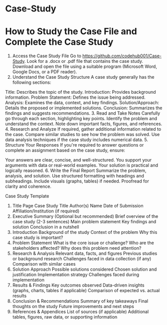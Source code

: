# Case-Study
# How to Study the Case File and Complete the Case Study
1. Access the Case Study File
Go to https://github.com/codehub001/Case-Study.
Look for a .docx or .pdf file that contains the case study.
Download and open the file using a suitable program (Microsoft Word, Google Docs, or a PDF reader).
2. Understand the Case Study Structure
A case study generally has the following sections:

Title: Describes the topic of the study.
Introduction: Provides background information.
Problem Statement: Defines the issue being addressed.
Analysis: Examines the data, context, and key findings.
Solution/Approach: Details the proposed or implemented solutions.
Conclusion: Summarizes the findings and suggests recommendations.
3. Read and Take Notes
Carefully go through each section, highlighting key points.
Identify the problem and understand the context.
Note down important facts, figures, and references.
4. Research and Analyze
If required, gather additional information related to the case.
Compare similar studies to see how the problem was solved.
Use data analysis techniques if the case study includes numerical data.
5. Structure Your Responses
If you're required to answer questions or complete an assignment based on the case study, ensure:

Your answers are clear, concise, and well-structured.
You support your arguments with data or real-world examples.
Your solution is practical and logically reasoned.
6. Write the Final Report
Summarize the problem, analysis, and solution.
Use structured formatting with headings and subheadings.
Include visuals (graphs, tables) if needed.
Proofread for clarity and coherence.




Case Study Template
1. Title Page
Case Study Title
Author(s) Name
Date of Submission
Affiliation/Institution (if required)
2. Executive Summary (Optional but recommended)
Brief overview of the case study (2-3 sentences)
Main problem statement
Key findings and solution
Conclusion in a nutshell
3. Introduction
Background of the study
Context of the problem
Why this case study is important?
4. Problem Statement
What is the core issue or challenge?
Who are the stakeholders affected?
Why does this problem need attention?
5. Research & Analysis
Relevant data, facts, and figures
Previous studies or background research
Challenges faced in data collection (if any)
Comparison with similar cases
6. Solution Approach
Possible solutions considered
Chosen solution and justification
Implementation strategy
Challenges faced during implementation
7. Results & Findings
Key outcomes observed
Data-driven insights (graphs, charts, tables if applicable)
Comparison of expected vs. actual results
8. Conclusion & Recommendations
Summary of key takeaways
Final thoughts on the study
Future improvements and next steps
9. References & Appendices
List of sources (if applicable)
Additional tables, figures, raw data, or supporting information
